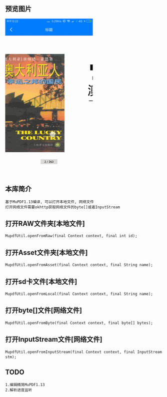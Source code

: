 ##
## 预览图片
![image](https://github.com/153437803/MuPDF/blob/master/Screenrecorder-2018-09-22.gif )

##
## 本库简介
```
基于MuPDF1.13编译, 可以打开本地文件, 网络文件
打开网络文件需要okhttp获取网络文件的byte[]或者InputStream
```

##
## 打开RAW文件夹[本地文件]
```
MupdfUtil.openFromRaw(final Context context, final int id);
```

##
## 打开Asset文件夹[本地文件]
```
MupdfUtil.openFromAsset(final Context context, final String name);
```

##
## 打开sd卡文件[本地文件]
```
MupdfUtil.openFromLocal(final Context context, final String name);
```

##
## 打开byte[]文件[网络文件]
```
MupdfUtil.openFromByte(final Context context, final byte[] bytes);
```

##
## 打开InputStream文件[网络文件]
```
MupdfUtil.openFromInputStream(final Context context, final InputStream stm);
```

##
## TODO
```
1.编辑精简MuPDF1.13
2.解析进度监听
```
